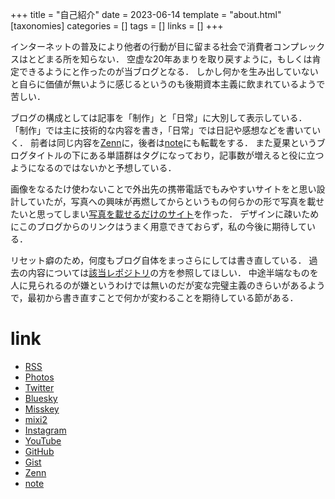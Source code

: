 +++
title = "自己紹介"
date = 2023-06-14
template = "about.html"
[taxonomies]
categories = []
tags = []
links = []
+++

インターネットの普及により他者の行動が目に留まる社会で消費者コンプレックスはとどまる所を知らない．
空虚な20年あまりを取り戻すように，もしくは肯定できるようにと作ったのが当ブログとなる．
しかし何かを生み出していないと自らに価値が無いように感じるというのも後期資本主義に飲まれているようで苦しい．

ブログの構成としては記事を「制作」と「日常」に大別して表示している．
「制作」では主に技術的な内容を書き，「日常」では日記や感想などを書いていく．
前者は同じ内容を[Zenn](https://zenn.dev/natsuka_sili)に，後者は[note](https://note.com/ntq)にも転載をする．
また夏果というブログタイトルの下にある単語群はタグになっており，記事数が増えると役に立つようになるのではないかと予想している．

画像をなるたけ使わないことで外出先の携帯電話でもみやすいサイトをと思い設計していたが，写真への興味が再燃してからというもの何らかの形で写真を載せたいと思ってしまい[写真を載せるだけのサイト](https://slnq.github.io/photos/)を作った．
デザインに疎いためにこのブログからのリンクはうまく用意できておらず，私の今後に期待している．

リセット癖のため，何度もブログ自体をまっさらにしては書き直している．
過去の内容については[該当レポジトリ](https://github.com/slnq/slnq.github.io)の方を参照してほしい．
中途半端なものを人に見られるのが嫌というわけでは無いのだが変な完璧主義のきらいがあるようで，最初から書き直すことで何かが変わることを期待している節がある．

# link
- [RSS](https://slnq.github.io/atom.xml)
- [Photos](https://slnq.github.io/photos/)
- [Twitter](https://twitter.com/slnql)
- [Bluesky](https://bsky.app/profile/nsl.bsky.social)
- [Misskey](https://misskey.io/@sq)
- [mixi2](https://mixi.social/@sili)
- [Instagram](https://www.instagram.com/ntkzu/)
- [YouTube](https://www.youtube.com/@slnq)
- [GitHub](https://github.com/slnq)
- [Gist](https://gist.github.com/slnq)
- [Zenn](https://zenn.dev/natsuka_sili)
- [note](https://note.com/ntq)